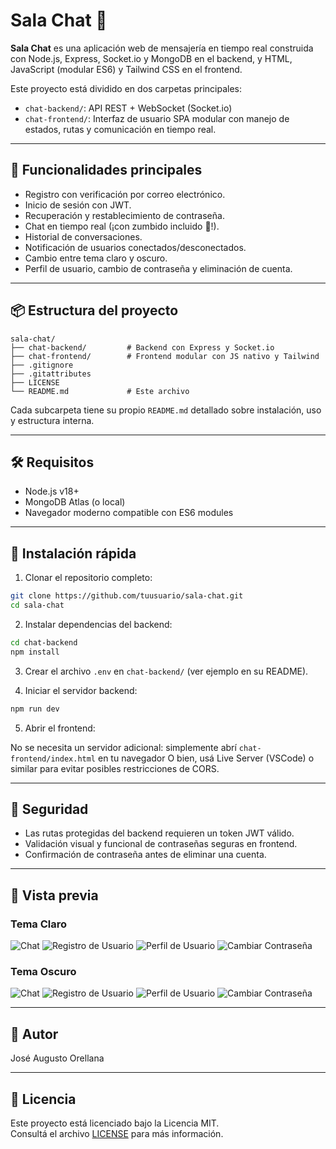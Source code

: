 # Sala Chat 💬

**Sala Chat** es una aplicación web de mensajería en tiempo real construida con Node.js, Express, Socket.io y MongoDB en el backend, y HTML, JavaScript (modular ES6) y Tailwind CSS en el frontend.

Este proyecto está dividido en dos carpetas principales:

- `chat-backend/`: API REST + WebSocket (Socket.io)
- `chat-frontend/`: Interfaz de usuario SPA modular con manejo de estados, rutas y comunicación en tiempo real.

---

## 🚀 Funcionalidades principales

- Registro con verificación por correo electrónico.
- Inicio de sesión con JWT.
- Recuperación y restablecimiento de contraseña.
- Chat en tiempo real (¡con zumbido incluido 🔔!).
- Historial de conversaciones.
- Notificación de usuarios conectados/desconectados.
- Cambio entre tema claro y oscuro.
- Perfil de usuario, cambio de contraseña y eliminación de cuenta.

---

## 📦 Estructura del proyecto

```
sala-chat/
├── chat-backend/         # Backend con Express y Socket.io
├── chat-frontend/        # Frontend modular con JS nativo y Tailwind
├── .gitignore
├── .gitattributes
├── LICENSE
└── README.md             # Este archivo
```

Cada subcarpeta tiene su propio `README.md` detallado sobre instalación, uso y estructura interna.

---

## 🛠️ Requisitos

- Node.js v18+
- MongoDB Atlas (o local)
- Navegador moderno compatible con ES6 modules

---

## 🧪 Instalación rápida

1. Clonar el repositorio completo:

```bash
git clone https://github.com/tuusuario/sala-chat.git
cd sala-chat
```

2. Instalar dependencias del backend:

```bash
cd chat-backend
npm install
```

3. Crear el archivo `.env` en `chat-backend/` (ver ejemplo en su README).

4. Iniciar el servidor backend:

```bash
npm run dev
```

5. Abrir el frontend:

No se necesita un servidor adicional: simplemente abrí `chat-frontend/index.html` en tu navegador
O bien, usá Live Server (VSCode) o similar para evitar posibles restricciones de CORS.

---

## 🔐 Seguridad

- Las rutas protegidas del backend requieren un token JWT válido.
- Validación visual y funcional de contraseñas seguras en frontend.
- Confirmación de contraseña antes de eliminar una cuenta.

---

## 📸 Vista previa

### Tema Claro

![Chat](./docs/screenshots/chat-claro.png)
![Registro de Usuario](./docs/screenshots/register-claro.png)
![Perfil de Usuario](./docs/screenshots/perfil-claro.png)
![Cambiar Contraseña](./docs/screenshots/cambio-claro.png)

### Tema Oscuro

![Chat](./docs/screenshots/chat-oscuro.png)
![Registro de Usuario](./docs/screenshots/register-oscuro.png)
![Perfil de Usuario](./docs/screenshots/perfil-oscuro.png)
![Cambiar Contraseña](./docs/screenshots/cambio-oscuro.png)

---

## 👤 Autor

José Augusto Orellana

---

## 📄 Licencia

Este proyecto está licenciado bajo la Licencia MIT.  
Consultá el archivo [LICENSE](./LICENSE) para más información.